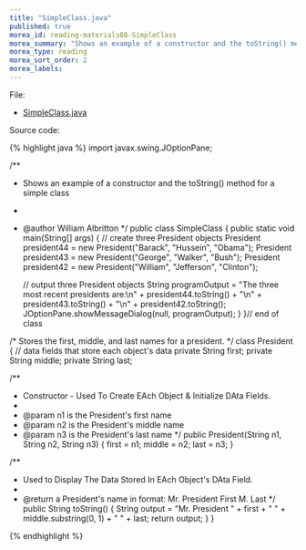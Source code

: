 ```yaml
---
title: "SimpleClass.java"
published: true
morea_id: reading-materials08-SimpleClass
morea_summary: "Shows an example of a constructor and the toString() method for a simple class"
morea_type: reading
morea_sort_order: 2
morea_labels:
---
```


File: 

  * [SimpleClass.java](../examples/SimpleClass.java)

Source code:

{% highlight java %}
import javax.swing.JOptionPane;

/**
 * Shows an example of a constructor and the toString() method for a simple class
 * 
 * @author William Albritton
 */
public class SimpleClass {
  public static void main(String[] args) {
    // create three President objects
    President president44 = new President("Barack", "Hussein", "Obama");
    President president43 = new President("George", "Walker", "Bush");
    President president42 = new President("William", "Jefferson", "Clinton");

    // output three President objects
    String programOutput = "The three most recent presidents are:\n" + president44.toString()
        + "\n" + president43.toString() + "\n" + president42.toString();
    JOptionPane.showMessageDialog(null, programOutput);
  }
}// end of class

/* Stores the first, middle, and last names for a president. */
class President {
  // data fields that store each object's data
  private String first;
  private String middle;
  private String last;

  /**
   * Constructor - Used To Create EAch Object & Initialize DAta Fields.
   * 
   * @param n1 is the President's first name
   * @param n2 is the President's middle name
   * @param n3 is the President's last name
   */
  public President(String n1, String n2, String n3) {
    first = n1;
    middle = n2;
    last = n3;
  }

  /**
   * Used to Display The Data Stored In EAch Object's DAta Field.
   * 
   * @return a President's name in format: Mr. President First M. Last
   */
  public String toString() {
    String output = "Mr. President " + first + " " + middle.substring(0, 1) + " " + last;
    return output;
  }
}

{% endhighlight %}
  
  